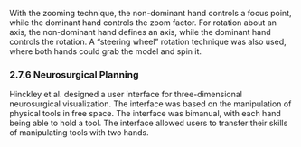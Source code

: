 With the zooming technique, the non-dominant hand controls a focus point, while the dominant hand controls the zoom factor. For rotation about an axis, the non-dominant hand defines an axis, while the dominant hand controls the rotation. A “steering wheel” rotation technique was also used, where both hands could grab the model and spin it.

### 2.7.6 Neurosurgical Planning

Hinckley et al. designed a user interface for three-dimensional neurosurgical visualization. The interface was based on the manipulation of physical tools in free space. The interface was bimanual, with each hand being able to hold a tool. The interface allowed users to transfer their skills of manipulating tools with two hands.